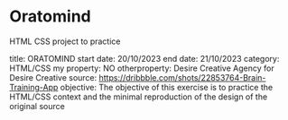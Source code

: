 # Oratomind
HTML CSS project to practice


title: ORATOMIND
start date: 20/10/2023
end date: 21/10/2023
category: HTML/CSS
my property: NO
otherproperty: Desire Creative Agency for Desire Creative
source: https://dribbble.com/shots/22853764-Brain-Training-App
objective: The objective of this exercise is to practice the HTML/CSS context and the minimal reproduction of the design of the original source